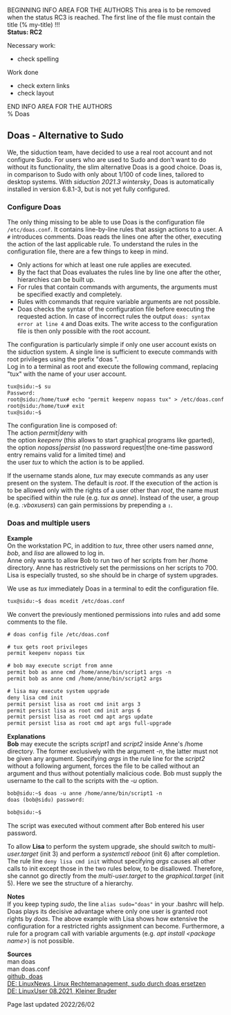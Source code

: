 BEGINNING   INFO AREA FOR THE AUTHORS
This area is to be removed when the status RC3 is reached. The first line of the file must contain the title (% my-title) !!!  
**Status: RC2**

Necessary work:

+ check spelling  

Work done

+ check extern links  
+ check layout  

END   INFO AREA FOR THE AUTHORS  
% Doas

## Doas - Alternative to Sudo

We, the siduction team, have decided to use a real root account and not configure Sudo. For users who are used to Sudo and don't want to do without its functionality, the slim alternative Doas is a good choice. Doas is, in comparison to Sudo with only about 1/100 of code lines, tailored to desktop systems. With *siduction 2021.3 wintersky*, Doas is automatically installed in version 6.8.1-3, but is not yet fully configured.

### Configure Doas

The only thing missing to be able to use Doas is the configuration file `/etc/doas.conf`. It contains line-by-line rules that assign actions to a user. A `#` introduces comments. Doas reads the lines one after the other, executing the action of the last applicable rule. To understand the rules in the configuration file, there are a few things to keep in mind.  
- Only actions for which at least one rule applies are executed.
- By the fact that Doas evaluates the rules line by line one after the other, hierarchies can be built up.
- For rules that contain commands with arguments, the arguments must be specified exactly and completely.
- Rules with commands that require variable arguments are not possible.
- Doas checks the syntax of the configuration file before executing the requested action. In case of incorrect rules the output `doas: syntax error at line 4` and Doas exits. The write access to the configuration file is then only possible with the root account.

The configuration is particularly simple if only one user account exists on the siduction system. A single line is sufficient to execute commands with root privileges using the prefix "doas ".  
Log in to a terminal as root and execute the following command, replacing "tux" with the name of your user account. 

~~~txt
tux@sidu:~$ su
Password:
root@sidu:/home/tux# echo "permit keepenv nopass tux" > /etc/doas.conf
root@sidu:/home/tux# exit
tux@sidu:~$
~~~

The configuration line is composed of:  
The action *permit|deny* with  
the option *keepenv* (this allows to start graphical programs like gparted),  
the option *nopass|persist* (no password request|the one-time password entry remains valid for a limited time) and  
the user *tux* to which the action is to be applied.

If the username stands alone, *tux* may execute commands as any user present on the system. The default is *root*. If the execution of the action is to be allowed only with the rights of a user other than *root*, the name must be specified within the rule (e.g. *tux as anne*). Instead of the user, a group (e.g. *:vboxusers*) can gain permissions by prepending a **`:`**.

### Doas and multiple users

**Example**  
On the workstation PC, in addition to *tux*, three other users named *anne*, *bob*, and *lisa* are allowed to log in.  
Anne only wants to allow Bob to run two of her scripts from her /home directory. Anne has restrictively set the permissions on her scripts to 700.  
Lisa is especially trusted, so she should be in charge of system upgrades.

We use as *tux* immediately Doas in a terminal to edit the configuration file.

~~~txt
tux@sidu:~$ doas mcedit /etc/doas.conf
~~~

We convert the previously mentioned permissions into rules and add some comments to the file.

~~~txt
# doas config file /etc/doas.conf

# tux gets root privileges
permit keepenv nopass tux

# bob may execute script from anne
permit bob as anne cmd /home/anne/bin/script1 args -n
permit bob as anne cmd /home/anne/bin/script2 args

# lisa may execute system upgrade
deny lisa cmd init
permit persist lisa as root cmd init args 3
permit persist lisa as root cmd init args 6
permit persist lisa as root cmd apt args update
permit persist lisa as root cmd apt args full-upgrade
~~~

**Explanations**  
**Bob** may execute the scripts *script1* and *script2* inside Anne's /home directory. The former exclusively with the argument *-n*, the latter must not be given any argument. Specifying *args* in the rule line for the *script2* without a following argument, forces the file to be called without an argument and thus without potentially malicious code. Bob must supply the username to the call to the scripts with the *-u* option.

~~~txt
bob@sidu:~$ doas -u anne /home/anne/bin/script1 -n
doas (bob@sidu) password:

bob@sidu:~$
~~~

The script was executed without comment after Bob entered his user password.

To allow **Lisa** to perform the system upgrade, she should switch to *multi-user.target* (init 3) and perform a *systemctl reboot* (init 6) after completion. The rule line `deny lisa cmd init` without specifying *args* causes all other calls to init except those in the two rules below, to be disallowed. Therefore, she cannot go directly from the *multi-user.target* to the *graphical.target* (init 5). Here we see the structure of a hierarchy.

**Notes**  
If you keep typing *sudo*, the line `alias sudo="doas"` in your .bashrc will help.  
Doas plays its decisive advantage where only one user is granted root rights by *doas*. The above example with Lisa shows how extensive the configuration for a restricted rights assignment can become. Furthermore, a rule for a program call with variable arguments (e.g. *apt install \<package name\>*) is not possible.

**Sources**  
man doas  
man doas.conf  
[github, doas](https://github.com/slicer69/doas)  
[DE: LinuxNews, Linux Rechtemanagement, sudo durch doas ersetzen](https://linuxnews.de/2020/10/linux-rechtemanagement-sudo-durch-doas-ersetzen/)  
[DE: LinuxUser 08.2021, Kleiner Bruder](https://www.linux-community.de/ausgaben/linuxuser/2021/08/mit-doas-statt-sudo-administrative-aufgaben-erledigen/)

<div id="rev">Page last updated 2022/26/02</div>
